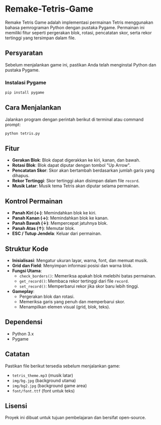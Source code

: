 # Remake-Tetris-Game

Remake Tetris Game adalah implementasi permainan Tetris menggunakan bahasa pemrograman Python dengan pustaka Pygame. Permainan ini memiliki fitur seperti pergerakan blok, rotasi, pencatatan skor, serta rekor tertinggi yang tersimpan dalam file.

## Persyaratan
Sebelum menjalankan game ini, pastikan Anda telah menginstal Python dan pustaka Pygame.

### Instalasi Pygame
```sh
pip install pygame
```

## Cara Menjalankan
Jalankan program dengan perintah berikut di terminal atau command prompt:
```sh
python tetris.py
```

## Fitur
- **Gerakan Blok**: Blok dapat digerakkan ke kiri, kanan, dan bawah.
- **Rotasi Blok**: Blok dapat diputar dengan tombol "Up Arrow".
- **Pencatatan Skor**: Skor akan bertambah berdasarkan jumlah garis yang dihapus.
- **Rekor Tertinggi**: Skor tertinggi akan disimpan dalam file `record`.
- **Musik Latar**: Musik tema Tetris akan diputar selama permainan.

## Kontrol Permainan
- **Panah Kiri (←)**: Memindahkan blok ke kiri.
- **Panah Kanan (→)**: Memindahkan blok ke kanan.
- **Panah Bawah (↓)**: Mempercepat jatuhnya blok.
- **Panah Atas (↑)**: Memutar blok.
- **ESC / Tutup Jendela**: Keluar dari permainan.

## Struktur Kode
- **Inisialisasi**: Mengatur ukuran layar, warna, font, dan memuat musik.
- **Grid dan Field**: Menyimpan informasi posisi dan warna blok.
- **Fungsi Utama**:
  - `check_borders()`: Memeriksa apakah blok melebihi batas permainan.
  - `get_record()`: Membaca rekor tertinggi dari file `record`.
  - `set_record()`: Memperbarui rekor jika skor baru lebih tinggi.
- **Gameplay**:
  - Pergerakan blok dan rotasi.
  - Memeriksa garis yang penuh dan memperbarui skor.
  - Menampilkan elemen visual (grid, blok, teks).

## Dependensi
- Python 3.x
- Pygame

## Catatan
Pastikan file berikut tersedia sebelum menjalankan game:
- `tetris_theme.mp3` (musik latar)
- `img/bg.jpg` (background utama)
- `img/bg2.jpg` (background game area)
- `font/font.ttf` (font untuk teks)

## Lisensi
Proyek ini dibuat untuk tujuan pembelajaran dan bersifat open-source.


